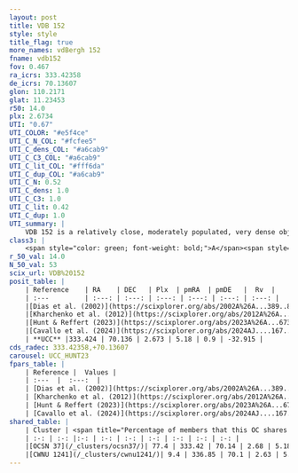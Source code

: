 ```yaml
---
layout: post
title: VDB 152
style: style
title_flag: true
more_names: vdBergh 152
fname: vdb152
fov: 0.467
ra_icrs: 333.42358
de_icrs: 70.13607
glon: 110.2171
glat: 11.23453
r50: 14.0
plx: 2.6734
UTI: "0.67"
UTI_COLOR: "#e5f4ce"
UTI_C_N_COL: "#fcfee5"
UTI_C_dens_COL: "#a6cab9"
UTI_C_C3_COL: "#a6cab9"
UTI_C_lit_COL: "#fff6da"
UTI_C_dup_COL: "#a6cab9"
UTI_C_N: 0.52
UTI_C_dens: 1.0
UTI_C_C3: 1.0
UTI_C_lit: 0.42
UTI_C_dup: 1.0
UTI_summary: |
    VDB 152 is a relatively close, moderately populated, very dense object of very high C3 quality. It is poorly studied in the literature. This object shares a large percentage of members with 2 later reported entries.
class3: |
    <span style="color: green; font-weight: bold;">A</span><span style="color: green; font-weight: bold;">A</span>
r_50_val: 14.0
N_50_val: 53
scix_url: VDB%20152
posit_table: |
    | Reference    | RA    | DEC   | Plx  | pmRA  | pmDE   |  Rv  |
    | :---         | :---: | :---: | :---: | :---: | :---: | :---: |
    |[Dias et al. (2002)](https://scixplorer.org/abs/2002A%26A...389..871D) | 333.375 | 70.25 | -- | -2.85 | -1.98 | -41.0 |
    |[Kharchenko et al. (2012)](https://scixplorer.org/abs/2012A%26A...543A.156K) | 333.098 | 70.245 | -- | -2.58 | -2.12 | -- |
    |[Hunt & Reffert (2023)](https://scixplorer.org/abs/2023A%26A...673A.114H) | 333.363 | 70.176 | 2.675 | 5.265 | 0.943 | -34.111 |
    |[Cavallo et al. (2024)](https://scixplorer.org/abs/2024AJ....167...12C) | 333.42 | 70.117 | 2.677 | -- | -- | -- |
    | **UCC** |333.424 | 70.136 | 2.673 | 5.18 | 0.9 | -32.915 | 
cds_radec: 333.42358,+70.13607
carousel: UCC_HUNT23
fpars_table: |
    | Reference |  Values |
    | :---  |  :---:  |
    | [Dias et al. (2002)](https://scixplorer.org/abs/2002A%26A...389..871D) | `E(B-V)=0.729, Dist=1964.0, Age=9.295` |
    | [Kharchenko et al. (2012)](https://scixplorer.org/abs/2012A%26A...543A.156K) | `e_bv=0.729, distance=1964, log_age=9.295` |
    | [Hunt & Reffert (2023)](https://scixplorer.org/abs/2023A%26A...673A.114H) | `AV50=0.473, diffAV50=0.7, MOD50=7.763, logAge50=6.602` |
    | [Cavallo et al. (2024)](https://scixplorer.org/abs/2024AJ....167...12C) | `AV50=1.14, dMod50=7.91, logAge50=6.47, [Fe/H]50=0.1` |
shared_table: |
    | Cluster | <span title="Percentage of members that this OC shares with the ones listed">%</span>   | RA   | DEC   | Plx   | pmRA  | pmDE  | Rv | UTI |
    | :-: | :-: |:-: | :-: | :-: | :-: | :-: | :-: | :-: |
    |[OCSN 37](/_clusters/ocsn37/)| 77.4 | 333.42 | 70.14 | 2.68 | 5.18 | 0.92 | -32.92 |0.0 |
    |[CWNU 1241](/_clusters/cwnu1241/)| 9.4 | 336.85 | 70.1 | 2.63 | 5.9 | 0.32 | -16.13 |0.15 |
---
```

